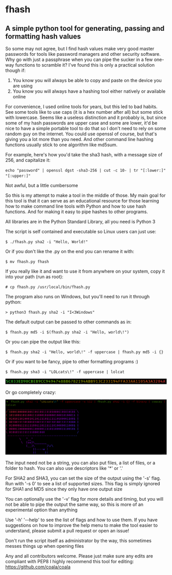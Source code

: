 # fhash

## A simple python tool for generating, passing and formatting hash values

So some may not agree, but I find hash values make very good master passwords for tools like 
password managers and other security software. Why go with just a passphrase when you can pipe
the sucker in a few one-way functions to scramble it? I've found this is only a practical
solution though if:
1) You know you will always be able to copy and paste on the device you are using
2) You know you will always have a hashing tool either natively or available online

For convenience, I used online tools for years, but this led to bad habits. See some tools like
to use caps (it is a hex number after all) but some stick with lowercase. Seems like a useless
distinction and it probably is, but since some of my hash passwords are upper case and some are
lower, it'd be nice to have a simple portable tool to do that so I don't need to rely on some
random guy on the internet. You could use openssl of course, but that's giving you a lot more
than you need. And other command line hashing functions usually stick to one algorithm like
md5sum. 

For example, here's how you'd take the sha3 hash, with a message size of 256, and capitalize it:

`echo "password" | openssl dgst -sha3-256 | cut -c 10- | tr "[:lower:]" "[:upper:]"`

Not awful, but a little cumbersome

So this is my attempt to make a tool in the middle of those. My main goal for this tool is that
it can serve as an educational resource for those learning how to make command line tools with
Python and how to use hash functions. And for making it easy to pipe hashes to other programs.

All libraries are in the Python Standard Library, all you need is Python 3

The script is self contained and executable so Linux users can just use:

`$ ./fhash.py sha2 -i "Hello, World!"`

Or if you don't like the .py on the end you can rename it with:

`$ mv fhash.py fhash`

If you really like it and want to use it from anywhere on your system, copy it into your path (run as root):

`# cp fhash.py /usr/local/bin/fhash.py`

The program also runs on Windows, but you'll need to run it through python:

`> python3 fhash.py sha2 -i "I<3Windows"`

The default output can be passed to other commands as in:

`$ fhash.py md5 -i $(fhash.py sha2 -i "Hello, world\!")`

Or you can pipe the output like this:

`$ fhash.py sha2 -i "Hello, world\!" -f uppercase | fhash.py md5 -i {}`

Or if you want to be fancy, pipe to other formatting programs :)

`$ fhash.py sha3 -i "LOLcats\!" -f uppercase | lolcat`

![alt text](https://github.com/mjfernez/fhash/blob/master/lolcat.png?raw=true)

Or go completely crazy:

![alt text](https://github.com/mjfernez/fhash/blob/master/fhash-example.png?raw=true)

The input need not be a string, you can also put files, a list of files, or a
folder to hash. You can also use descriptors like '\*' or '.'

For SHA2 and SHA3, you can set the size of the output using the '-s' flag. Run with '-s 0' to see a list of supported sizes. 
This flag is simply ignored for SHA1 and MD5 since they only have one output size

You can optionally use the '-v' flag for more details and timing, but you will not be able to 
pipe the output the same way, so this is more of an experimental option than anything

Use '-h' '--help' to see the list of flags and how to use them. If you have suggestions on how
to improve the help menu to make the tool easier to understand, please submit a pull request or
open an issue!

Don't run the script itself as administrator by the way, this sometimes messes things up when opening files


Any and all contributors welcome. Please just make sure any edits are compliant with PEP8 
I highly recommend this tool for editing: https://github.com/coala/coala
